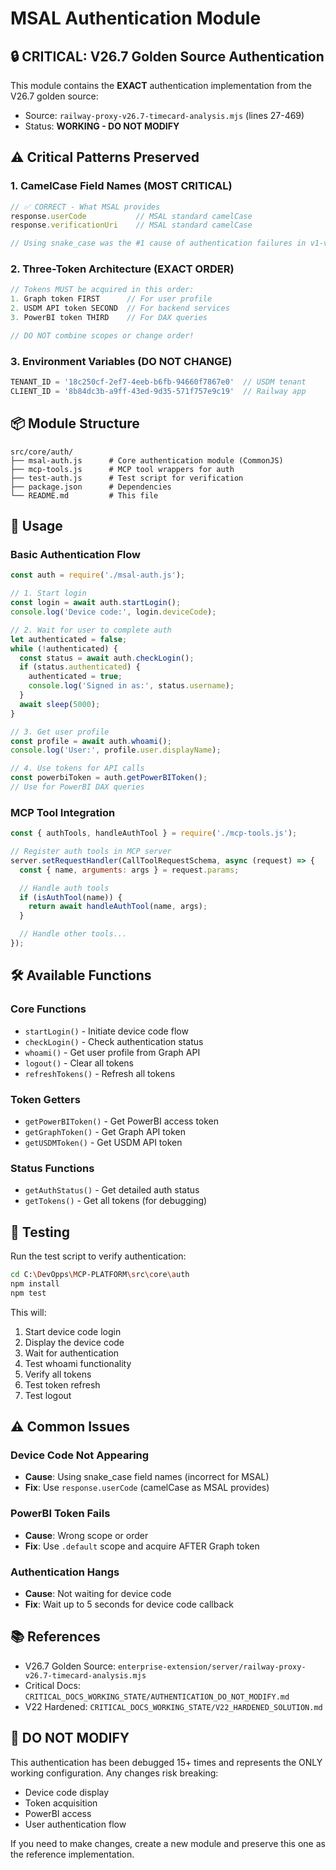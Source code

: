 # MSAL Authentication Module

## 🔒 CRITICAL: V26.7 Golden Source Authentication

This module contains the **EXACT** authentication implementation from the V26.7 golden source:
- Source: `railway-proxy-v26.7-timecard-analysis.mjs` (lines 27-469)
- Status: **WORKING - DO NOT MODIFY**

## ⚠️ Critical Patterns Preserved

### 1. CamelCase Field Names (MOST CRITICAL)
```javascript
// ✅ CORRECT - What MSAL provides
response.userCode           // MSAL standard camelCase
response.verificationUri    // MSAL standard camelCase

// Using snake_case was the #1 cause of authentication failures in v1-v25!
```

### 2. Three-Token Architecture (EXACT ORDER)
```javascript
// Tokens MUST be acquired in this order:
1. Graph token FIRST      // For user profile
2. USDM API token SECOND  // For backend services
3. PowerBI token THIRD    // For DAX queries

// DO NOT combine scopes or change order!
```

### 3. Environment Variables (DO NOT CHANGE)
```javascript
TENANT_ID = '18c250cf-2ef7-4eeb-b6fb-94660f7867e0'  // USDM tenant
CLIENT_ID = '8b84dc3b-a9ff-43ed-9d35-571f757e9c19'  // Railway app
```

## 📦 Module Structure

```
src/core/auth/
├── msal-auth.js      # Core authentication module (CommonJS)
├── mcp-tools.js      # MCP tool wrappers for auth
├── test-auth.js      # Test script for verification
├── package.json      # Dependencies
└── README.md         # This file
```

## 🔧 Usage

### Basic Authentication Flow

```javascript
const auth = require('./msal-auth.js');

// 1. Start login
const login = await auth.startLogin();
console.log('Device code:', login.deviceCode);

// 2. Wait for user to complete auth
let authenticated = false;
while (!authenticated) {
  const status = await auth.checkLogin();
  if (status.authenticated) {
    authenticated = true;
    console.log('Signed in as:', status.username);
  }
  await sleep(5000);
}

// 3. Get user profile
const profile = await auth.whoami();
console.log('User:', profile.user.displayName);

// 4. Use tokens for API calls
const powerbiToken = auth.getPowerBIToken();
// Use for PowerBI DAX queries
```

### MCP Tool Integration

```javascript
const { authTools, handleAuthTool } = require('./mcp-tools.js');

// Register auth tools in MCP server
server.setRequestHandler(CallToolRequestSchema, async (request) => {
  const { name, arguments: args } = request.params;

  // Handle auth tools
  if (isAuthTool(name)) {
    return await handleAuthTool(name, args);
  }

  // Handle other tools...
});
```

## 🛠️ Available Functions

### Core Functions
- `startLogin()` - Initiate device code flow
- `checkLogin()` - Check authentication status
- `whoami()` - Get user profile from Graph API
- `logout()` - Clear all tokens
- `refreshTokens()` - Refresh all tokens

### Token Getters
- `getPowerBIToken()` - Get PowerBI access token
- `getGraphToken()` - Get Graph API token
- `getUSDMToken()` - Get USDM API token

### Status Functions
- `getAuthStatus()` - Get detailed auth status
- `getTokens()` - Get all tokens (for debugging)

## 🧪 Testing

Run the test script to verify authentication:

```bash
cd C:\DevOpps\MCP-PLATFORM\src\core\auth
npm install
npm test
```

This will:
1. Start device code login
2. Display the device code
3. Wait for authentication
4. Test whoami functionality
5. Verify all tokens
6. Test token refresh
7. Test logout

## ⚠️ Common Issues

### Device Code Not Appearing
- **Cause**: Using snake_case field names (incorrect for MSAL)
- **Fix**: Use `response.userCode` (camelCase as MSAL provides)

### PowerBI Token Fails
- **Cause**: Wrong scope or order
- **Fix**: Use `.default` scope and acquire AFTER Graph token

### Authentication Hangs
- **Cause**: Not waiting for device code
- **Fix**: Wait up to 5 seconds for device code callback

## 📚 References

- V26.7 Golden Source: `enterprise-extension/server/railway-proxy-v26.7-timecard-analysis.mjs`
- Critical Docs: `CRITICAL_DOCS_WORKING_STATE/AUTHENTICATION_DO_NOT_MODIFY.md`
- V22 Hardened: `CRITICAL_DOCS_WORKING_STATE/V22_HARDENED_SOLUTION.md`

## 🚫 DO NOT MODIFY

This authentication has been debugged 15+ times and represents the ONLY working configuration. Any changes risk breaking:
- Device code display
- Token acquisition
- PowerBI access
- User authentication flow

If you need to make changes, create a new module and preserve this one as the reference implementation.